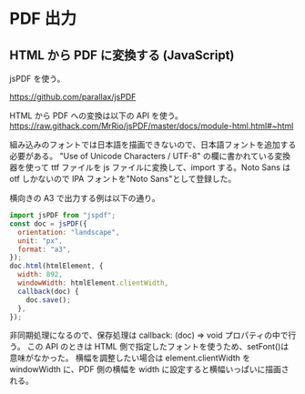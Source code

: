 # PDF 出力

## HTML から PDF に変換する (JavaScript)

jsPDF を使う。

https://github.com/parallax/jsPDF

HTML から PDF への変換は以下の API を使う。
https://raw.githack.com/MrRio/jsPDF/master/docs/module-html.html#~html

組み込みのフォントでは日本語を描画できないので、日本語フォントを追加する必要がある。
"Use of Unicode Characters / UTF-8" の欄に書かれている変換器を使って ttf ファイルを js ファイルに変換して、import する。Noto Sans は otf しかないので IPA フォントを"Noto Sans"として登録した。

横向きの A3 で出力する例は以下の通り。

```js
import jsPDF from "jspdf";
const doc = jsPDF({
  orientation: "landscape",
  unit: "px",
  format: "a3",
});
doc.html(htmlElement, {
  width: 892,
  windowWidth: htmlElement.clientWidth,
  callback(doc) {
    doc.save();
  },
});
```

非同期処理になるので、保存処理は callback: (doc) => void プロパティの中で行う。
この API のときは HTML 側で指定したフォントを使うため、setFont()は意味がなかった。
横幅を調整したい場合は element.clientWidth を windowWidth に、PDF 側の横幅を width に設定すると横幅いっぱいに描画される。
